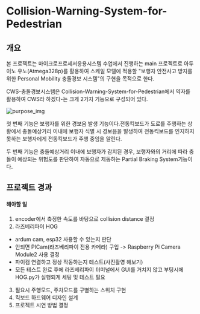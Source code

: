 # Collision-Warning-System-for-Pedestrian
## 개요
본 프로젝트는 마이크로프로세서응용시스템 수업에서 진행하는 main 프로젝트로 아두이노 우노(Atmega328p)를 활용하여 스케일 모델에 적용할 "보행자 안전사고 방지를 위한 Personal Mobility 충돌경보 시스템"의 구현을 목적으로 한다. 

CWS-충돌경보시스템은 Collision-Warning-System-for-Pedestrian에서 약자를 활용하여 CWS라 하겠다-는 크게 2가지 기능으로 구성되어 있다. 

![purpose_img](https://github.com/SeungJiRyu/Collision-Warning-System-for-Pedestrian/assets/108774002/3bf86e60-4532-4dc5-bfb3-b774a610dffc)

첫 번째 기능은 보행자를 위한 경보음 발생 기능이다.전동킥보드가 도로를 주행하는 상황에서 충돌예상거리 이내에 보행자 식별 시 경보음을 발생하여 전동킥보드를 인지하지 못하는 보행자에게 전동킥보드가 주행 중임을 알린다.

두 번째 기능은 충돌예상거리 이내에 보행자가 감지된 경우, 보행자와의 거리에 따라 충돌이 예상되는 위험도를 판단하여 자동으로 제동하는 Partial Braking System기능이다.
 
## 프로젝트 경과
#### 해야할 일 
1. encoder에서 측정한 속도를 바탕으로 collision distance 결정
2. 라즈베리파이 HOG
- ardum cam, esp32 사용할 수 있는지 판단
- 안되면 PICam(라즈베리파이 전용 카메라) 구입 -> Raspberry Pi Camera Module2 사용 결정
- 파이캠 연결하고 정상 작동하는지 테스트(사진촬영 해보기)
- 모든 테스트 완료 후에 라즈베리파이 터미널에서 GUI를 거치지 않고 부팅시에 HOG.py가 실행되게 세팅 및 테스트 필요
3. 필요시 주행모드, 주차모드를 구별하는 스위치 구현
4. 킥보드 하드웨어 디자인 설계
5. 프로젝트 시연 방법 결정
